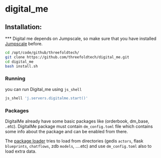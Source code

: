 # digital_me

## Installation:

*** Digital me depends on Jumpscale, so make sure that you have installed [Jumpscale](https://github.com/threefoldtech/jumpscale_core) before.
```bash
cd /opt/code/github/threefoldtech/
git clone https://github.com/threefoldtech/digital_me.git
cd digital_me 
bash install.sh
```

### Running
you can run Digital_me using `js_shell`
```bash
js_shell 'j.servers.digitalme.start()'
```

### Packages
DigitalMe already have some basic packages like (orderbook, dm_base, ..etc). 
DigitalMe package must contain `dm_config.toml` file which contains some info about the package and can be enabled from there.

The [package loader](https://github.com/threefoldtech/digital_me/blob/development_simple/DigitalMeLib/servers/digitalme/Package.py)
tries to load from directories (gedis `actors`, flask `blueprints`, `chatflows`, zdb `models`, ....etc) 
and use `dm_config.toml` also to load extra data.
